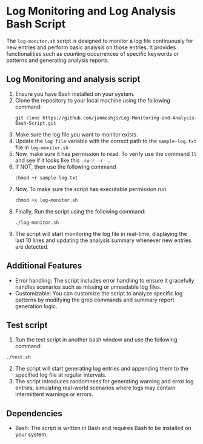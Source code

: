 # Log Monitoring and Log Analysis Bash Script

The `log-monitor.sh` script is designed to monitor a log file continuously for new entries and perform basic analysis on those entries. It provides functionalities such as counting occurrences of specific keywords or patterns and generating analysis reports.

## Log Monitoring and analysis script 
1. Ensure you have Bash installed on your system.
2. Clone the repository to your local machine using the following command:
   ```
   git clone https://github.com/janmeshjs/Log-Monitoring-and-Analysis-Bash-Script.git
   ```
3. Make sure the log file you want to monitor exists.
4. Update the `log_file` variable with the correct path to the `sample-log.txt` file in `log-monitor.sh`
5. Now, make sure it has permission to read. To verify use the command `ll` and see if it looks like this `-rw-r--r--`.
6. If NOT, then use the following command
      ```
   chmod +r sample-log.txt
   ```
7. Now, To make sure the script has executable permission run
   ```
   chmod +x log-monitor.sh
   ```
8. Finally, Run the script using the following command:
    ```
    ./log-monitor.sh
    ```
8. The script will start monitoring the log file in real-time, displaying the last 10 lines and updating the analysis summary whenever new entries are detected.

## Additional Features
- Error handling: The script includes error handling to ensure it gracefully handles scenarios such as missing or unreadable log files.
- Customizable: You can customize the script to analyze specific log patterns by modifying the grep commands and summary report generation logic.


## Test script 

1. Run the test script in another bash window and use the following command:
```
./test.sh
```
2. The script will start generating log entries and appending them to the specified log file at regular intervals.
3. The script introduces randomness for generating warning and error log entries, simulating real-world scenarios where logs may contain intermittent warnings or errors.


## Dependencies
- Bash: The script is written in Bash and requires Bash to be installed on your system.


